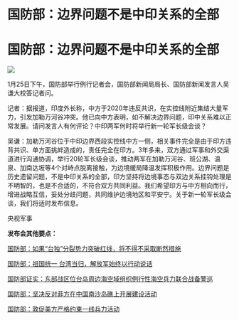 # 国防部：边界问题不是中印关系的全部

# 国防部：边界问题不是中印关系的全部

![](https://inews.gtimg.com/om_bt/OZCFTDciR1W28EWOD6XoXtirapSLdKOFNAI1oq582O-_QAA/1000)

​1月25日下午，国防部举行例行记者会，国防部新闻局局长、国防部新闻发言人吴谦大校答记者问。

记者：据报道，印度外长称，中方于2020年违反共识，在实控线附近集结大量军力，引发加勒万河谷冲突。他已向中方表明，如不解决边界问题，印中关系难以正常发展。请问发言人有何评论？中印两军何时将举行新一轮军长级会谈？

吴谦：加勒万河谷位于中印边界西段实控线中方一侧，相关事件完全是由于印方违背共识、单方面挑衅造成的，责任完全在印方。3年多来，双方通过军事和外交渠道进行沟通协调，举行20轮军长级会谈，推动两军在加勒万河谷、班公湖、温泉、加南达坂等4个对峙点脱离接触，为边境缓局降温发挥积极作用。边界问题是历史遗留问题，不是中印关系的全部，印方坚持将边境事态与双边关系挂钩处理是不明智的，也是不合适的，不符合双方共同利益。我们希望印方与中方相向而行，增进战略互信，妥处分歧问题，共同维护边境地区和平安宁。关于新一轮军长级会谈，我们将适时发布信息。

​央视军事

**发布会其他要点：**

[国防部：如果“台独”分裂势力突破红线，将不得不采取断然措施 ](https://news.qq.com/rain/a/20240125A05LB200)

[国防部：祖国统一 台湾当归，解放军始终以行动说话 ](https://news.qq.com/rain/a/20240125A05DEH00)

[国防部证实：东部战区位台岛周边海空域组织例行性海空兵力联合战备警巡
](https://news.qq.com/rain/a/20240125A05L3H00)

[国防部：坚决反对菲方在中国南沙岛礁上开展建设活动 ](https://news.qq.com/rain/a/20240125A05MYH00)

[国防部：敦促美方严格约束一线兵力活动 ](https://news.qq.com/rain/a/20240125A05LBN00)

